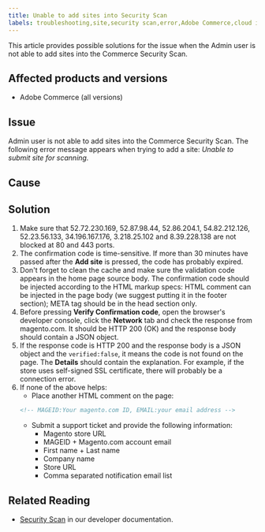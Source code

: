 ```yaml
---
title: Unable to add sites into Security Scan
labels: troubleshooting,site,security scan,error,Adobe Commerce,cloud infrastructure,on-premises
---
```


This article provides possible solutions for the issue when the Admin user is not able to add sites into the Commerce Security Scan.

## Affected products and versions

* Adobe Commerce (all versions)

## Issue

Admin user is not able to add sites into the Commerce Security Scan. The following error message appears when trying to add a site: *Unable to submit site for scanning.*

## Cause


## Solution

1. Make sure that 52.72.230.169, 52.87.98.44, 52.86.204.1, 54.82.212.126, 52.23.56.133, 34.196.167.176, 3.218.25.102 and 8.39.228.138 are not blocked at 80 and 443 ports.
1. The confirmation code is time-sensitive. If more than 30 minutes have passed after the **Add site** is pressed, the code has probably expired.
1. Don't forget to clean the cache and make sure the validation code appears in the home page source body. The confirmation code should be injected according to the HTML markup specs: HTML comment can be injected in the page body (we suggest putting it in the footer section); META tag should be in the head section only.
1. Before pressing **Verify Confirmation code**, open the browser's developer console, click the **Network** tab and check the response from magento.com. It should be HTTP 200 (OK) and the response body should contain a JSON object.
1. If the response code is HTTP 200 and the response body is a JSON object and the `verified:false`, it means the code is not found on the page. The **Details** should contain the explanation. For example, if the store uses self-signed SSL certificate, there will probably be a connection error.
1. If none of the above helps:
    * Place another HTML comment on the page:
    ```HTML
    <!-- MAGEID:Your magento.com ID, EMAIL:your email address -->
    ```
    * Submit a support ticket and provide the following information:
        * Magento store URL
        *  MAGEID + Magento.com account email
        * First name + Last name
        * Company name
        * Store URL
        * Comma separated notification email list

## Related Reading

* [Security Scan](https://docs.magento.com/user-guide/magento/security-scan.html) in our developer documentation.

